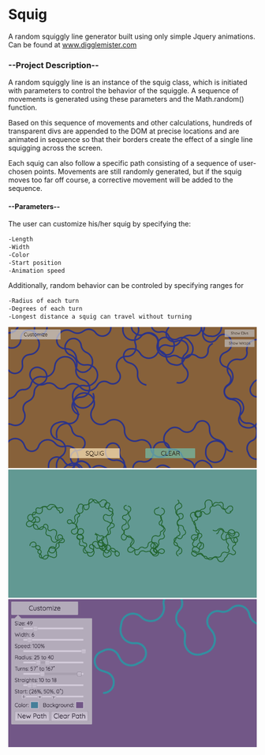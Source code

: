 # Squig
A random squiggly line generator built using only simple Jquery animations.
Can be found at <a href="http://www.digglemister.com">www.digglemister.com</a>

### --Project Description--

A random squiggly line is an instance of the squig class, which is initiated with parameters to control the behavior of the squiggle. A sequence of movements is generated using these parameters and the Math.random() function. 

Based on this sequence of movements and other calculations, hundreds of transparent divs are appended to the DOM at precise locations and are animated in sequence so that their borders create the effect of a single line squigging across the screen.

Each squig can also follow a specific path consisting of a sequence of user-chosen points. Movements are still randomly generated, but if the squig moves too far off course, a corrective movement will be added to the sequence.

#### --Parameters--

The user can customize his/her squig by specifying the:

    -Length
    -Width
    -Color
    -Start position
    -Animation speed
    
Additionally, random behavior can be controled by specifying ranges for

    -Radius of each turn
    -Degrees of each turn
    -Longest distance a squig can travel without turning

<img src="/images/squig1.png" width="800">
<img src="/images/squig2.png" width="800">
<img src="/images/squig3.png" width="800">
